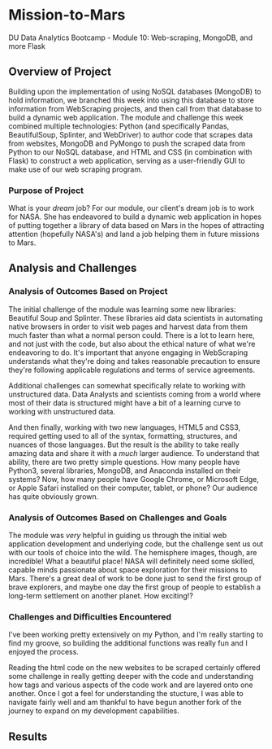 <!DOCTYPE html>
<html lang="en">

<head>
  <meta charset="UTF-8">
  <meta name="viewport" content="width=device-width, initial-scale=1.0">
  <meta http-equiv="X-UA-Compatible" content="ie=edge">
  <title>WebScraping</title>
</head>

# Mission-to-Mars
DU Data Analytics Bootcamp - Module 10: Web-scraping, MongoDB, and more Flask

## Overview of Project
Building upon the implementation of using NoSQL databases (MongoDB) to hold information, we branched this week into using this database to store information from WebScraping projects, and then call from that database to build a dynamic web application. The module and challenge this week combined multiple technologies: Python (and specifically Pandas, BeautifulSoup, Splinter, and WebDriver) to author code that scrapes data from websites, MongoDB and PyMongo to push the scraped data from Python to our NoSQL database, and HTML and CSS (in combination with Flask) to construct a web application, serving as a user-friendly GUI to make use of our web scraping program.

### Purpose of Project
What is your <i>dream</i> job? For our module, our client's dream job is to work for NASA. She has endeavored to build a dynamic web application in hopes of putting together a library of data based on Mars in the hopes of attracting attention (hopefully NASA's) and land a job helping them in future missions to Mars.

## Analysis and Challenges

### Analysis of Outcomes Based on Project
The initial challenge of the module was learning some new libraries: Beautiful Soup and Splinter. These libraries aid data scientists in automating native browsers in order to visit web pages and harvest data from them much faster than what a normal person could. There is a lot to learn here, and not just with the code, but also about the ethical nature of what we're endeavoring to do. It's important that anyone engaging in WebScraping understands what they're doing and takes reasonable precaution to ensure they're following applicable regulations and terms of service agreements.

Additional challenges can somewhat specifically relate to working with unstructured data. Data Analysts and scientists coming from a world where most of their data is structured might have a bit of a learning curve to working with unstructured data.

And then finally, working with two new languages, HTML5 and CSS3, required getting used to all of the syntax, formatting, structures, and nuances of those languages. But the result is the ability to take really amazing data and share it with a <i>much</i> larger audience. To understand that ability, there are two pretty simple questions. How many people have Python3, several libraries, MongoDB, and Anaconda installed on their systems? Now, how many people have Google Chrome, or Microsoft Edge, or Apple Safari installed on their computer, tablet, or phone? Our audience has quite obviously grown.

### Analysis of Outcomes Based on Challenges and Goals
The module was <i>very</i> helpful in guiding us through the initial web application development and underlying code, but the challenge sent us out with our tools of choice into the wild. The hemisphere images, though, are incredible! What a beautiful place! NASA will definitely need some skilled, capable minds passionate about space exploration for their missions to Mars. There's a great deal of work to be done just to send the first group of brave explorers, and maybe one day the first group of people to establish a long-term settlement on another planet. How exciting!?

### Challenges and Difficulties Encountered
I've been working pretty extensively on my Python, and I'm really starting to find my groove, so building the additional functions was really fun and I enjoyed the process.

Reading the html code on the new websites to be scraped certainly offered some challenge in really getting deeper with the code and understanding how tags and various aspects of the code work and are layered onto one another. Once I got a feel for understanding the stucture, I was able to navigate fairly well and am thankful to have begun another fork of the journey to expand on my development capabilities.

## Results
